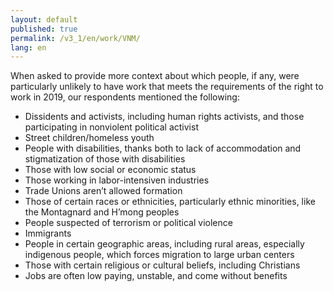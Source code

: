 ```yaml
---
layout: default
published: true
permalink: /v3_1/en/work/VNM/
lang: en
---
```

When asked to provide more context about which people, if any, were particularly unlikely to have work that meets the requirements of the right to work in 2019, our respondents mentioned the following: 
-	Dissidents and activists, including human rights activists, and those participating in nonviolent political activist
-	Street children/homeless youth
-	People with disabilities, thanks both to lack of accommodation and stigmatization of those with disabilities
-	Those with low social or economic status 
-	Those working in labor-intensiven industries
-	Trade Unions aren’t allowed formation
-	Those of certain races or ethnicities, particularly ethnic minorities, like the Montagnard and H’mong peoples
-	People suspected of terrorism or political violence 
-	Immigrants
-	People in certain geographic areas, including rural areas, especially indigenous people, which forces migration to large urban centers
-	Those with certain religious or cultural beliefs, including Christians
-	Jobs are often low paying, unstable, and come without benefits
